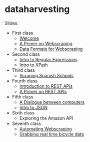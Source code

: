 # dataharvesting


Slides:

-   First class
    -   [Welcome](./welcome/welcome.html)
    -   [A Primer on Webscraping](./primer_webscraping/primer_webscraping.html)
    -   [Data Formats for Webscraping](./data_formats_wscrap/data_formats_wscrap.html)
-   Second class
    -   [Intro to Regular Expressions](./intro_regex/intro_regex.html)
    -   [Intro to XPath](./intro_xpath/intro_xpath.html)
-   Third class
    -   [Scraping Spanish Schools](./case_study_spanish_schools/case_study_spanish_schools.html)
-   Fourth class
    -   [Introduction to REST APIs](./intro_apis/intro_apis.html)
    -   [A Primer on REST APIs](./primer_apis/primer_apis.html)
-   Fifth class
    -   [A Dialogue between computers](./dialogue_between_computers/dialogue_between_computers.html)
    -   [Intro to JSON](./intro_json/intro_json.html)
-   Sixth class
    -   Exploring the Amazon API
-   Seventh class
    -   [Automating Webscraping](./automating_web_scraping/automating_web_scraping.html)
    -   [Grabbing real time bicycle data](./automating_apis/automating_apis.html)
